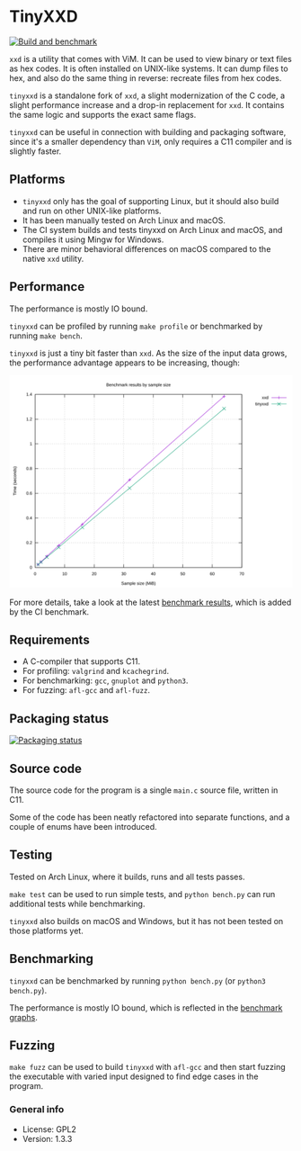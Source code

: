 # TinyXXD

[![Build and benchmark](https://github.com/xyproto/tinyxxd/actions/workflows/build_and_bench.yml/badge.svg)](https://github.com/xyproto/tinyxxd/actions/workflows/build_and_bench.yml)

`xxd` is a utility that comes with ViM. It can be used to view binary or text files as hex codes. It is often installed on UNIX-like systems. It can dump files to hex, and also do the same thing in reverse: recreate files from hex codes.

`tinyxxd` is a standalone fork of `xxd`, a slight modernization of the C code, a slight performance increase and a drop-in replacement for `xxd`. It contains the same logic and supports the exact same flags.

`tinyxxd` can be useful in connection with building and packaging software, since it's a smaller dependency than `ViM`, only requires a C11 compiler and is slightly faster.

## Platforms

* `tinyxxd` only has the goal of supporting Linux, but it should also build and run on other UNIX-like platforms.
* It has been manually tested on Arch Linux and macOS.
* The CI system builds and tests tinyxxd on Arch Linux and macOS, and compiles it using Mingw for Windows.
* There are minor behavioral differences on macOS compared to the native `xxd` utility.

## Performance

The performance is mostly IO bound.

`tinyxxd` can be profiled by running `make profile` or benchmarked by running `make bench`.

`tinyxxd` is just a tiny bit faster than `xxd`. As the size of the input data grows, the performance advantage appears to be increasing, though:

![performance graph](img/graph_by_size.svg)

For more details, take a look at the latest [benchmark results](benchmark_results.md), which is added by the CI benchmark.

## Requirements

* A C-compiler that supports C11.
* For profiling: `valgrind` and `kcachegrind`.
* For benchmarking: `gcc`, `gnuplot` and `python3`.
* For fuzzing: `afl-gcc` and `afl-fuzz`.

## Packaging status

[![Packaging status](https://repology.org/badge/vertical-allrepos/tinyxxd.svg)](https://repology.org/project/tinyxxd/versions)

## Source code

The source code for the program is a single `main.c` source file, written in C11.

Some of the code has been neatly refactored into separate functions, and a couple of enums have been introduced.

## Testing

Tested on Arch Linux, where it builds, runs and all tests passes.

`make test` can be used to run simple tests, and `python bench.py` can run additional tests while benchmarking.

`tinyxxd` also builds on macOS and Windows, but it has not been tested on those platforms yet.

## Benchmarking

`tinyxxd` can be benchmarked by running `python bench.py` (or `python3 bench.py`).

The performance is mostly IO bound, which is reflected in the [benchmark graphs](benchmark_results.md).

## Fuzzing

`make fuzz` can be used to build `tinyxxd` with `afl-gcc` and then start fuzzing the executable with varied input designed to find edge cases in the program.

### General info

* License: GPL2
* Version: 1.3.3

